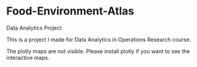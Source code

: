 # Food-Environment-Atlas
Data Analytics Project

This is a project I made for Data Analytics in Operations Research course. 

The plotly maps are not visible. Please install plotly if you want to see the interactive maps.
